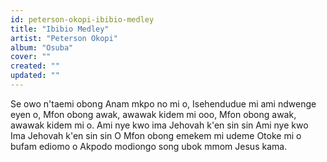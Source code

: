```yaml
---
id: peterson-okopi-ibibio-medley
title: "Ibibio Medley"
artist: "Peterson Okopi"
album: "Osuba"
cover: ""
created: ""
updated: ""
---
```


Se owo n'taemi obong Anam mkpo no mi o,
Isehendudue mi ami ndwenge eyen o, Mfon obong awak, awawak kidem mi ooo, Mfon obong awak, awawak kidem mi o.
Ami nye kwo ima Jehovah k'en sin sin
Ami nye kwo Ima Jehovah k'en sin sin
O Mfon obong emekem mi udeme
Otoke mi o bufam ediomo o
Akpodo modiongo song ubok mmom Jesus kama.